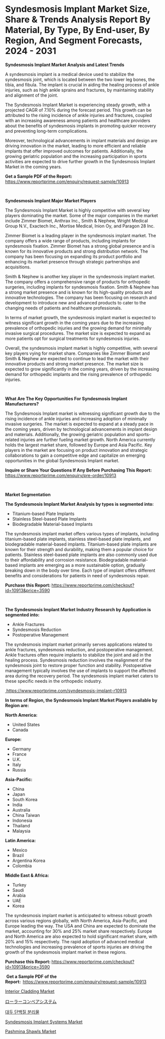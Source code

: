 <p><h1>Syndesmosis Implant Market Size, Share & Trends Analysis Report By Material, By Type, By End-user, By Region, And Segment Forecasts, 2024 - 2031</h1></p><p><strong>Syndesmosis Implant Market Analysis and Latest Trends</strong></p>
<p><p>A syndesmosis implant is a medical device used to stabilize the syndesmosis joint, which is located between the two lower leg bones, the tibia, and fibula. The implant is crucial in aiding the healing process of ankle injuries, such as high ankle sprains and fractures, by maintaining stability and alignment of the joint.</p><p>The Syndesmosis Implant Market is experiencing steady growth, with a projected CAGR of 7.10% during the forecast period. This growth can be attributed to the rising incidence of ankle injuries and fractures, coupled with an increasing awareness among patients and healthcare providers about the benefits of syndesmosis implants in promoting quicker recovery and preventing long-term complications.</p><p>Moreover, technological advancements in implant materials and design are driving innovation in the market, leading to more efficient and reliable implants that offer improved outcomes for patients. Additionally, the growing geriatric population and the increasing participation in sports activities are expected to drive further growth in the Syndesmosis Implant Market in the coming years.</p></p>
<p><strong>Get a Sample PDF of the Report:&nbsp;</strong> <a href="https://www.reportprime.com/enquiry/request-sample/10913">https://www.reportprime.com/enquiry/request-sample/10913</a></p>
<p>&nbsp;</p>
<p><strong>Syndesmosis Implant Major Market Players</strong></p>
<p><p>The Syndesmosis Implant Market is highly competitive with several key players dominating the market. Some of the major companies in the market include Zimmer Biomet, Anthrax Inc., Smith & Nephew, Wright Medical Group N.V., Exactech Inc., Mortise Medical, Inion Oy, and Paragon 28 Inc.</p><p>Zimmer Biomet is a leading player in the syndesmosis implant market. The company offers a wide range of products, including implants for syndesmosis fixation. Zimmer Biomet has a strong global presence and is known for its innovative products and strong distribution network. The company has been focusing on expanding its product portfolio and enhancing its market presence through strategic partnerships and acquisitions.</p><p>Smith & Nephew is another key player in the syndesmosis implant market. The company offers a comprehensive range of products for orthopedic surgeries, including implants for syndesmosis fixation. Smith & Nephew has a strong market presence and is known for its high-quality products and innovative technologies. The company has been focusing on research and development to introduce new and advanced products to cater to the changing needs of patients and healthcare professionals.</p><p>In terms of market growth, the syndesmosis implant market is expected to witness significant growth in the coming years due to the increasing prevalence of orthopedic injuries and the growing demand for minimally invasive surgical procedures. The market size is expected to expand as more patients opt for surgical treatments for syndesmosis injuries. </p><p>Overall, the syndesmosis implant market is highly competitive, with several key players vying for market share. Companies like Zimmer Biomet and Smith & Nephew are expected to continue to lead the market with their innovative products and strong market presence. The market size is expected to grow significantly in the coming years, driven by the increasing demand for orthopedic implants and the rising prevalence of orthopedic injuries.</p></p>
<p>&nbsp;</p>
<p><strong>What Are The Key Opportunities For Syndesmosis Implant Manufacturers?</strong></p>
<p><p>The Syndesmosis Implant market is witnessing significant growth due to the rising incidence of ankle injuries and increasing adoption of minimally invasive surgeries. The market is expected to expand at a steady pace in the coming years, driven by technological advancements in implant design and materials. Additionally, the growing geriatric population and sports-related injuries are further fueling market growth. North America currently holds the largest market share, followed by Europe and Asia Pacific. Key players in the market are focusing on product innovation and strategic collaborations to gain a competitive edge and capitalize on emerging opportunities in the global Syndesmosis Implant market.</p></p>
<p><strong>Inquire or Share Your Questions If Any Before Purchasing This Report:</strong> <a href="https://www.reportprime.com/enquiry/pre-order/10913">https://www.reportprime.com/enquiry/pre-order/10913</a></p>
<p>&nbsp;</p>
<p><strong>Market Segmentation</strong></p>
<p><strong>The Syndesmosis Implant Market Analysis by types is segmented into:</strong></p>
<p><ul><li>Titanium-based Plate Implants</li><li>Stainless Steel-based Plate Implants</li><li>Biodegradable Material-based Implants</li></ul></p>
<p><p>The syndesmosis implant market offers various types of implants, including titanium-based plate implants, stainless steel-based plate implants, and biodegradable material-based implants. Titanium-based plate implants are known for their strength and durability, making them a popular choice for patients. Stainless steel-based plate implants are also commonly used due to their affordability and corrosion resistance. Biodegradable material-based implants are emerging as a more sustainable option, gradually breaking down in the body over time. Each type of implant offers different benefits and considerations for patients in need of syndesmosis repair.</p></p>
<p><strong>Purchase this Report:&nbsp;</strong><a href="https://www.reportprime.com/checkout?id=10913&price=3590">https://www.reportprime.com/checkout?id=10913&price=3590</a></p>
<p>&nbsp;</p>
<p><strong>The Syndesmosis Implant Market Industry Research by Application is segmented into:</strong></p>
<p><ul><li>Ankle Fractures</li><li>Syndesmosis Reduction</li><li>Postoperative Management</li></ul></p>
<p><p>The syndesmosis implant market primarily serves applications related to ankle fractures, syndesmosis reduction, and postoperative management. Ankle fractures often require implants to stabilize the joint and aid in the healing process. Syndesmosis reduction involves the realignment of the syndesmosis joint to restore proper function and stability. Postoperative management typically involves the use of implants to support the affected area during the recovery period. The syndesmosis implant market caters to these specific needs in the orthopedic industry.</p></p>
<p><a href="https://www.reportprime.com/syndesmosis-implant-r10913">&nbsp;https://www.reportprime.com/syndesmosis-implant-r10913</a></p>
<p><strong>In terms of Region, the Syndesmosis Implant Market Players available by Region are:</strong></p>
<p>
    <p> <strong> North America: </strong>
        <ul>
            <li>United States</li>
            <li>Canada</li>
        </ul>
        </p> 
    <p> <strong> Europe: </strong>
        <ul>
            <li>Germany</li>
            <li>France</li>
            <li>U.K.</li>
            <li>Italy</li>
            <li>Russia</li>
        </ul>
        </p> 
    <p> <strong> Asia-Pacific: </strong>
        <ul>
            <li>China</li>
            <li>Japan</li>
            <li>South Korea</li>
            <li>India</li>
            <li>Australia</li>
            <li>China Taiwan</li>
            <li>Indonesia</li>
            <li>Thailand</li>
            <li>Malaysia</li>
        </ul>
        </p> 
    <p> <strong> Latin America: </strong>
        <ul>
            <li>Mexico</li>
            <li>Brazil</li>
            <li>Argentina Korea</li>
            <li>Colombia</li>
        </ul>
        </p> 
    <p> <strong> Middle East & Africa: </strong>
        <ul>
            <li>Turkey</li>
            <li>Saudi</li>
            <li>Arabia</li>
            <li>UAE</li>
            <li>Korea</li>
        </ul>
    </p>
    </p>
<p><p>The syndesmosis implant market is anticipated to witness robust growth across various regions globally, with North America, Asia-Pacific, and Europe leading the way. The USA and China are expected to dominate the market, accounting for 30% and 25% market share respectively. Europe and North America are also expected to hold significant market share, with 20% and 15% respectively. The rapid adoption of advanced medical technologies and increasing prevalence of sports injuries are driving the growth of the syndesmosis implant market in these regions.</p></p>
<p><strong>Purchase this Report: </strong><a href="https://www.reportprime.com/checkout?id=10913&price=3590">https://www.reportprime.com/checkout?id=10913&price=3590</a></p>
<p>&nbsp;<strong>Get a Sample PDF of the Report:&nbsp;&nbsp;</strong><a href="https://www.reportprime.com/enquiry/request-sample/10913">https://www.reportprime.com/enquiry/request-sample/10913</a></p>
<p><strong></strong></p>
<p><p><a href="https://www.linkedin.com/pulse/interior-cladding-market-share-amp-new-trends-analysis-w1mzc">Interior Cladding Market</a></p><p><a href="https://github.com/nemesis2824/Market-Research-Report-List-1/blob/main/112690179950.md">ローラーコンベアシステム</a></p><p><a href="https://github.com/shade463/Market-Research-Report-List-1/blob/main/900512374709.md">대두 단백질 분리물</a></p><p><a href="https://github.com/nicholepatriciadoylenwnrjr0/Market-Research-Report-List-2/blob/main/syndesmosis-implant-systems-market.md">Syndesmosis Implant Systems Market</a></p><p><a href="https://issuu.com/reportprime-2/docs/pashmina-shawls-market-size-2030.pptx">Pashmina Shawls Market</a></p></p>